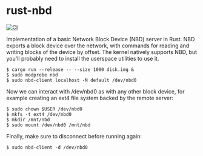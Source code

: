 # rust-nbd

[![CI](https://github.com/tchajed/rust-nbd/actions/workflows/build.yml/badge.svg)](https://github.com/tchajed/rust-nbd/actions/workflows/build.yml)

Implementation of a basic Network Block Device (NBD) server in Rust. NBD exports
a block device over the network, with commands for reading and writing blocks of
the device by offset. The kernel natively supports NBD, but you'll probably need
to install the userspace utilities to use it.

```
$ cargo run --release -- --size 1000 disk.img &
$ sudo modprobe nbd
$ sudo nbd-client localhost -N default /dev/nbd0
```

Now we can interact with /dev/nbd0 as with any other block device, for example
creating an ext4 file system backed by the remote server:

```
$ sudo chown $USER /dev/nbd0
$ mkfs -t ext4 /dev/nbd0
$ mkdir /mnt/nbd
$ sudo mount /dev/nbd0 /mnt/nbd
```

Finally, make sure to disconnect before running again:

```
$ sudo nbd-client -d /dev/nbd0
```
